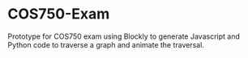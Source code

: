 # COS750-Exam
Prototype for COS750 exam using Blockly to generate Javascript and Python code to traverse a graph and animate the traversal.
